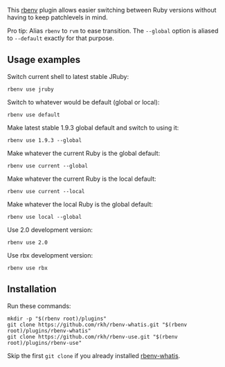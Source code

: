 This [rbenv](http://rbenv.org/) plugin allows easier switching between Ruby versions without having to keep patchlevels in mind.

Pro tip: Alias `rbenv` to `rvm` to ease transition. The `--global` option is aliased to `--default` exactly for that purpose.

## Usage examples

Switch current shell to latest stable JRuby:

    rbenv use jruby

Switch to whatever would be default (global or local):

    rbenv use default

Make latest stable 1.9.3 global default and switch to using it:

    rbenv use 1.9.3 --global

Make whatever the current Ruby is the global default:

    rbenv use current --global

Make whatever the current Ruby is the local default:

    rbenv use current --local

Make whatever the local Ruby is the global default:

    rbenv use local --global

Use 2.0 development version:

    rbenv use 2.0

Use rbx development version:

    rbenv use rbx

## Installation

Run these commands:

    mkdir -p "$(rbenv root)/plugins"
    git clone https://github.com/rkh/rbenv-whatis.git "$(rbenv root)/plugins/rbenv-whatis"
    git clone https://github.com/rkh/rbenv-use.git "$(rbenv root)/plugins/rbenv-use"

Skip the first `git clone` if you already installed [rbenv-whatis](https://github.com/rkh/rbenv-whatis).
